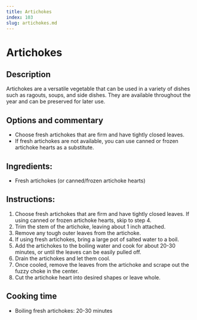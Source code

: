 ```yaml
---
title: Artichokes
index: 103
slug: artichokes.md
---
```


# Artichokes

## Description
Artichokes are a versatile vegetable that can be used in a variety of dishes such as ragouts, soups, and side dishes. They are available throughout the year and can be preserved for later use.

## Options and commentary
- Choose fresh artichokes that are firm and have tightly closed leaves.
- If fresh artichokes are not available, you can use canned or frozen artichoke hearts as a substitute.

## Ingredients:
- Fresh artichokes (or canned/frozen artichoke hearts)

## Instructions:
1. Choose fresh artichokes that are firm and have tightly closed leaves. If using canned or frozen artichoke hearts, skip to step 4.
2. Trim the stem of the artichoke, leaving about 1 inch attached.
3. Remove any tough outer leaves from the artichoke.
4. If using fresh artichokes, bring a large pot of salted water to a boil.
5. Add the artichokes to the boiling water and cook for about 20-30 minutes, or until the leaves can be easily pulled off.
6. Drain the artichokes and let them cool.
7. Once cooled, remove the leaves from the artichoke and scrape out the fuzzy choke in the center.
8. Cut the artichoke heart into desired shapes or leave whole.

## Cooking time
- Boiling fresh artichokes: 20-30 minutes